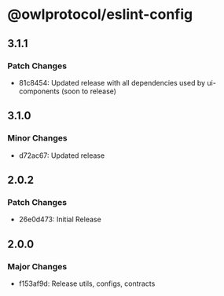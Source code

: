 # @owlprotocol/eslint-config

## 3.1.1

### Patch Changes

- 81c8454: Updated release with all dependencies used by ui-components (soon to release)

## 3.1.0

### Minor Changes

- d72ac67: Updated release

## 2.0.2

### Patch Changes

- 26e0d473: Initial Release

## 2.0.0

### Major Changes

- f153af9d: Release utils, configs, contracts
